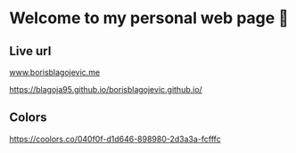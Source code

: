 # Welcome to my personal web page 👋

## Live url
www.borisblagojevic.me

https://blagoja95.github.io/borisblagojevic.github.io/

## Colors
https://coolors.co/040f0f-d1d646-898980-2d3a3a-fcfffc
